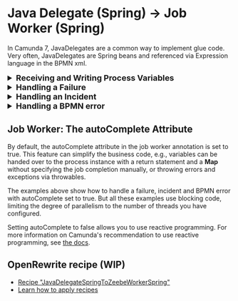 # Java Delegate (Spring) &#8594; Job Worker (Spring)

In Camunda 7, JavaDelegates are a common way to implement glue code. Very often, JavaDelegates are Spring beans and referenced via Expression language in the BPMN xml.

<details>
<summary>Receiving and Writing Process Variables</summary>

The following example focuses on receiving and writing process variables to interact with a running process instance.

### JavaDelegate (Spring) - (Camunda 7)

```java
@Component
public class RetrievePaymentAdapter implements JavaDelegate {

    @Override
    public void execute(DelegateExecution execution) throws Exception {
        int amount = (int) execution.getVariable("amount");
        // do something...
        execution.setVariable("transactionId", "TX12345");
    }
}
```

-   to execute this code in a specific service task or listener, the **bean name** is referenced in the BPMN xml
-   the JavaDelegate interface handles the connectivity to the spring-integrated engine
-   the **execute** method of the interface needs to be implemented
-   the code can directly read and write process instance information and access the engines **services**

### Diff View between Camunda 7 and Camunda 8

```diff
@Component
- public class RetrievePaymentAdapter implements JavaDelegate {
+ public class RetrievePaymentWorker {

-   @Override
-   public void execute(DelegateExecution execution) throws Exception {
+   @ZeebeWorker(type = "retrievePaymentAdapter", fetchVariables={"amount"})
+   public Map<String, Object> handleJob(JobClient client, ActivatedJob job) {
-       int amount = (int) execution.getVariable("amount");
+       int amount = (int) job.getVariablesAsMap().get("amount");
        // do something...
-       execution.setVariable("transactionId", "TX12345");
+       return Map.of("transactionId", "TX12345");
    }
}
```

### Job Worker (Spring) - (Camunda 8)

```java
@Component
public class RetrievePaymentWorker {

    @JobWorker(type = "retrievePaymentAdapter", fetchVariables={"amount"})
    public Map<String, Object> handleJob(JobClient client, ActivatedJob job) {
        int amount = (int) job.getVariablesAsMap().get("amount");
        // do something...
        return Map.of("transactionId", "TX12345");
    }
}
```

-   the **bean name** is not relevant
-   to execute this code in a specific service task or listener, the **type** is referenced in the BPMN xml
-   the **@JobWorker** annotation handles the connectivity to the remote engine
-   the **method name** is not relevant in this example
-   the code runs externally, it receives all or specified variables from the process instance, and return process variables on completion
-   for more information on how to implement job workers, check [the docs](https://docs.camunda.io/docs/8.8/apis-tools/spring-zeebe-sdk/configuration/)

</details>

<details>
<summary>Handling a Failure</summary>

The execution of business code can fail, promting the engine to try again or raise an incident if no retries are left. This example focuses on throwing an exception from a JavaDelegate vs. throwing an exception from a job worker.

### JavaDelegate (Spring) - (Camunda 7)

```java
@Component
public class RetrievePaymentAdapter implements JavaDelegate {

    @Override
    public void execute(DelegateExecution execution) throws Exception {
        try {
            // do something...
        } catch(Exception e) {
            throw new ProcessEngineException("My error message", 2_222);
        }
    }
}
```

-   the engine registers the exeception and either retries or raises an incident
-   when setting async before, a retry time cycle can be specified for the executed delegate code, for example: R3/PT30S
-   the engine decrements the number of retries itself
-   engine configurations can be used to set a default retry behavior

### Diff View between Camunda 7 and Camunda 8

```diff
@Component
- public class RetrievePaymentAdapter implements JavaDelegate {
+ public class RetrievePaymentWorker {

-   @Override
-   public void execute(DelegateExecution execution) throws Exception {
+   @JobWorker(type = "retrievePaymentAdapter")
+   public Map<String, Object> handleJob(JobClient client, ActivatedJob job) {
        try {
            // do something...
        } catch(Exception e) {
-           throw new ProcessEngineException("My error message", 2_222);
+           throw new CamundaError.jobError("My error message", new ErrorVariables(), job.getRetries() - 1, Duration.ofSeconds(30), e);
        }
    }
}
```

### Job Worker (Spring) - (Camunda 8)

```java
@Component
public class RetrievePaymentWorker {

    @JobWorker(type = "retrievePaymentAdapter")
    public Map<String, Object> handleJob(JobClient client, ActivatedJob job) {
        try {
            // do something...
        } catch(Exception e) {
            throw new CamundaError.jobError("My error message", new ErrorVariables(), job.getRetries() - 1, Duration.ofSeconds(30), e);
        }
    }
}
```

-   the engine registers the exeception and either retries or raises an incident, depending on the number of retries left
-   the number of retries is set in the BPMN xml
-   the job worker handles decrementing the number of retries and the retry backoff strategy
-   the job can fail with variables to skip work in the retry that was already done in a previous job run
-   for more information on failing a job in a controlled way, look at [the docs](https://docs.camunda.io/docs/next/apis-tools/spring-zeebe-sdk/configuration/#failing-jobs-in-a-controlled-way)

</details>

<details>

<summary>Handling an Incident</summary>

This example focuses on raising an incident directly from a JavaDelegate or job worker, not incidents raised by depleted retries.

### JavaDelegate (Spring) - (Camunda 7)

```java
@Component
public class RetrievePaymentAdapter implements JavaDelegate {

    @Override
    public void execute(DelegateExecution execution) throws Exception {
        int amount = (int) execution.getVariable("amount");
        if(amount < 10) {
            delegateExecution.createIncident("someType", "someConfiguration", "someMessage");
        }
    }
}
```

### Diff View between Camunda 7 and Camunda 8

```diff
@Component
- public class RetrievePaymentAdapter implements JavaDelegate {
+ public class RetrievePaymentWorker {

-   @Override
-   public void execute(DelegateExecution execution) throws Exception {
+   @JobWorker(type = "retrievePaymentAdapter")
+   public Map<String, Object> handleJob(JobClient client, ActivatedJob job) {
-       int amount = (int) execution.getVariable("amount");
+       int amount = (int) job.getVariablesAsMap().get("amount");
        if(amount < 10) {
-           delegateExecution.createIncident("someType", "someConfiguration", "someMessage");
+           throw new CamundaError.jobError("My error message", new ErrorVariables(), 0, null, e);
        }
    }
}
```

### Job Worker (Spring) - (Camunda 8)

```java
@Component
public class RetrievePaymentWorker {

    @JobWorker(type = "retrievePaymentAdapter", fetchVariables={"amount"})
    public Map<String, Object> handleJob(JobClient client, ActivatedJob job) {
        int amount = (int) job.getVariablesAsMap().get("amount");
        if (amount <10) {
            throw new CamundaError.jobError("My error message", new ErrorVariables(), 0, null, e);
        }
    }
}
```

-   raising an incident directly uses the same **fail job** API
-   the number of retries is set to 0 to raise the incident
-   for more information on failing a job in a controlled way, look at [the docs](https://docs.camunda.io/docs/next/apis-tools/spring-zeebe-sdk/configuration/#failing-jobs-in-a-controlled-way)

</details>

<details>

<summary>Handling a BPMN error</summary>

This example focuses on throwing a BPMN error from a JavaDelegate and job worker. A BPMN error is thrown for a task or listener and caught by a BPMN catch event in the BPMN model. The BPMN error is used for business errors that require a change in the process flow, not for technical errors.

### JavaDelegate (Spring) - (Camunda 7)

```java
@Component
public class RetrievePaymentAdapter implements JavaDelegate {

    @Override
    public void execute(DelegateExecution execution) throws Exception {
        int amount = (int) execution.getVariable("amount");
        if(amount < 10) {
            throw new BpmnError("My error message");
        }
    }
}
```

-   this example does not use a try catch block to indicate that BPMN errors are thrown for business errors, not technical errors

### Diff View between Camunda 7 and Camunda 8

```diff
@Component
- public class RetrievePaymentAdapter implements JavaDelegate {
+ public class RetrievePaymentWorker {

-   @Override
-   public void execute(DelegateExecution execution) throws Exception {
+   @JobWorker(type = "retrievePaymentAdapter")
+   public Map<String, Object> handleJob(JobClient client, ActivatedJob job) {
-       int amount = (int) execution.getVariable("amount");
+       int amount = (int) job.getVariablesAsMap().get("amount");
        if(amount < 10) {
-           delegateExecution.createIncident("someType", "someConfiguration", "someMessage");
+           throw new CamundaError.jobError("My error message", new ErrorVariables(), 0, null, e);
        }
    }
}
```

### Job Worker (Spring) - (Camunda 8)

```java
@Component
public class RetrievePaymentWorker {

    @JobWorker(type = "retrievePaymentAdapter", fetchVariables={"amount"})
    public Map<String, Object> handleJob(JobClient client, ActivatedJob job) {
        int amount = (int) job.getVariablesAsMap().get("amount");
        if(amount < 10) {
            throw CamundaError.bpmnError("ERROR_CODE", "Some explanation why this does not work");
        }
    }
}
```

</details>

## Job Worker: The autoComplete Attribute

By default, the autoComplete attribute in the job worker annotation is set to true. This feature can simplify the business code, e.g., variables can be handed over to the process instance with a return statement and a **Map** without specifying the job completion manually, or throwing errors and exceptions via throwables.

The examples above show how to handle a failure, incident and BPMN error with autoComplete set to true. But all these examples use blocking code, limiting the degree of parallelism to the number of threads you have configured.

Setting autoComplete to false allows you to use reactive programming. For more information on Camunda's recommendation to use reactive programming, see [the docs](https://docs.camunda.io/docs/components/best-practices/development/writing-good-workers/#java).

## OpenRewrite recipe (WIP)

-   [Recipe "JavaDelegateSpringToZeebeWorkerSpring"](../recipes/src/main/java/org/camunda/migration/rewrite/recipes/glue/JavaDelegateSpringToZeebeWorkerSpring.java)
-   [Learn how to apply recipes](../recipes/)

<style>

.level-2-summary {
    font-size: medium;
    font-weight: 500;
    text-indent: 2rem;
}

summary {
    font-size: large;
    font-weight: 700;
}

</style>

